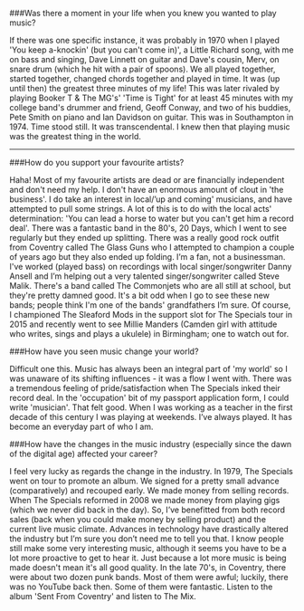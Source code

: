 ###Was there a moment in your life when you knew you wanted to play music?

If there was one specific instance, it was probably in 1970 when I played 'You keep a-knockin' (but you can't come in)', a Little Richard song, with me on bass and singing, Dave Linnett on guitar and Dave's cousin, Merv, on snare drum (which he hit with a pair of spoons). We all played together, started together, changed chords together and played in time. It was (up until then) the greatest three minutes of my life! This was later rivaled by playing Booker T & The MG's' 'Time is Tight' for at least 45 minutes with my college band's drummer and friend, Geoff Conway, and two of his buddies, Pete Smith on piano and Ian Davidson on guitar. This was in Southampton in 1974. Time stood still. It was transcendental. I knew then that playing music was the greatest thing in the world.

***

###How do you support your favourite artists?

Haha! Most of my favourite artists are dead or are financially independent and don't need my help. I don't have an enormous amount of clout in 'the business'. I do take an interest in local/’up and coming' musicians, and have attempted to pull some strings. A lot of this is to do with the local acts' determination: 'You can lead a horse to water but you can't get him a record deal'. There was a fantastic band in the 80's, 20 Days, which I went to see regularly but they ended up splitting. There was a really good rock outfit from Coventry called The Glass Guns who I attempted to champion a couple of years ago but they also ended up folding. I’m a fan, not a businessman. I've worked (played bass) on recordings with local singer/songwriter Danny Ansell and I’m helping out a very talented singer/songwriter called Steve Malik. There's a band called The Commonjets who are all still at school, but they're pretty damned good. It's a bit odd when I go to see these new bands; people think I'm one of the bands' grandfathers I’m sure. Of course, I championed The Sleaford Mods in the support slot for The Specials tour in 2015 and recently went to see Millie Manders (Camden girl with attitude who writes, sings and plays a ukulele) in Birmingham; one to watch out for.

###How have you seen music change your world?

Difficult one this. Music has always been an integral part of 'my world' so I was unaware of its shifting influences - it was a flow I went with. There was a tremendous feeling of pride/satisfaction when The Specials inked their record deal. In the 'occupation' bit of my passport application form, I could write 'musician'. That felt good. When I was working as a teacher in the first decade of this century I was playing at weekends. I’ve always played. It has become an everyday part of who I am.

###How have the changes in the music industry (especially since the dawn of the digital age) affected your career?

I feel very lucky as regards the change in the industry. In 1979, The Specials went on tour to promote an album. We signed for a pretty small advance (comparatively) and recouped early. We made money from selling records. When The Specials reformed in 2008 we made money from playing gigs (which we never did back in the day). So, I’ve benefitted from both record sales (back when you could make money by selling product) and the current live music climate. Advances in technology have drastically altered the industry but I’m sure you don’t need me to tell you that. I know people still make some very interesting music, although it seems you have to be a lot more proactive to get to hear it. Just because a lot more music is being made doesn't mean it's all good quality. In the late 70's, in Coventry, there were about two dozen punk bands. Most of them were awful; luckily, there was no YouTube back then. Some of them were fantastic. Listen to the album 'Sent From Coventry' and listen to The Mix.
